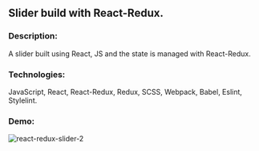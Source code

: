 ## Slider build with React-Redux.
### Description: 
A slider built using React, JS and the state is managed with React-Redux.

### Technologies: 
JavaScript, React, React-Redux, Redux, SCSS, Webpack, Babel, Eslint, Stylelint.

### Demo:
![react-redux-slider-2](https://user-images.githubusercontent.com/66952678/102411021-43a8d500-3fe9-11eb-8317-9984de3b3a56.gif)
